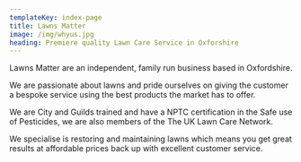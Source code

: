 ```yaml
---
templateKey: index-page
title: Lawns Matter
image: /img/whyus.jpg
heading: Premiere quality Lawn Care Service in Oxforshire
---
```

Lawns Matter are an independent, family run business based in Oxfordshire.  

We are passionate about lawns and pride ourselves on giving the customer a bespoke service using the best products the market has to offer.  

We are City and Guilds trained and have a NPTC certification in the Safe use of Pesticides, we are also members of the The UK Lawn Care Network.  

We specialise is restoring and maintaining lawns which means you get great results at affordable prices back up with excellent customer service.  